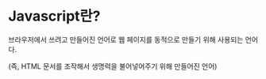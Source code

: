 # Javascript란?
브라우저에서 쓰려고 만들어진 언어로 웹 페이지를 동적으로 만들기 위해 사용되는 언어다.

(즉, HTML 문서를 조작해서 생명력을 불어넣어주기 위해 만들어진 언어)
